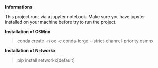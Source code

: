 **Informations**

This project runs via a jupyter notebook. 
Make sure you have jupyter installed on your machine before try to run the project.


**Installation of OSMnx**

> conda create -n ox -c conda-forge --strict-channel-priority osmnx

**Installation of Networkx**

> pip install networkx[default]
